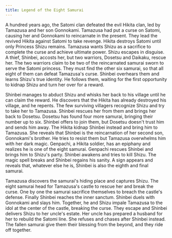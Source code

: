 ```yaml
---
title: Legend of the Eight Samurai
---
```


A hundred years ago, the Satomi clan defeated the evil Hikita clan, led by
Tamazusa and her son Gonnokami. Tamazusa had put a curse on Satomi, causing her
and Gonnokami to reincarnate in the present. They lead the revived Hikita
against Satomi to take revenge. Hikita destroys Satomi until only Princess Shizu
remains. Tamazusa wants Shizu as a sacrifice to complete the curse and achieve
ultimate power. Shizu escapes in disguise. A thief, Shinbei, accosts her, but
two warriors, Dosetsu and Daikaku, rescue her. The two warriors claim to be two
of the reincarnated samurai sworn to serve the Satomi princess. They must find
the other six samurai, so that all eight of them can defeat Tamazusa's curse.
Shinbei overhears them and learns Shizu's true identity. He follows them,
waiting for the first opportunity to kidnap Shizu and turn her over for a
reward.

Shinbei manages to abduct Shizu and whisks her back to his village until he can
claim the reward. He discovers that the Hikita has already destroyed his
village, and he repents. The few surviving villagers recognize Shizu and try to
take her to Tamazusa. Shinbei rescues her from them and brings her back to
Dosetsu. Dosetsu has found four more samurai, bringing their number up to six.
Shinbei offers to join them, but Dosetsu doesn't trust him and sends him away.
The Hikita kidnap Shinbei instead and bring him to Tamazusa. She reveals that
Shinbei is the reincarnation of her second son, Gonnokami's brother. He tries to
resist them but Tamazusa overwhelms him with her dark magic. Genpachi, a Hikita
soldier, has an epiphany and realizes he is one of the eight samurai. Genpachi
rescues Shinbei and brings him to Shizu's party. Shinbei awakens and tries to
kill Shizu. The magic spell breaks and Shinbei regains his sanity. A sign
appears and reveals that, whatever else he is, Shinbei is also the eighth and
final samurai.

Tamazusa discovers the samurai's hiding place and captures Shizu. The eight
samurai head for Tamazusa's castle to rescue her and break the curse. One by one
the samurai sacrifice themselves to breach the castle's defense. Finally Shinbei
reaches the inner sanctum. Shinbei duels with Gonnokami and slays him. Together,
he and Shizu impale Tamazusa to the idol at the center of the castle, breaking
the curse. They escape and Shinbei delivers Shizu to her uncle's estate. Her
uncle has prepared a husband for her to rebuild the Satomi line. She refuses and
chases after Shinbei instead. The fallen samurai give them their blessing from
the beyond, and they ride off together.
